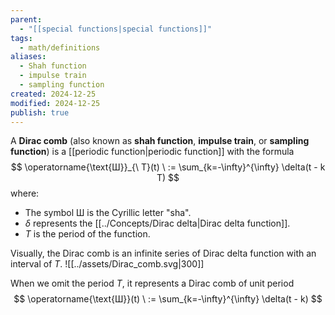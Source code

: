 ```yaml
---
parent:
  - "[[special functions|special functions]]"
tags:
  - math/definitions
aliases:
  - Shah function
  - impulse train
  - sampling function
created: 2024-12-25
modified: 2024-12-25
publish: true
---
```

A **Dirac comb** (also known as **shah function**, **impulse train**, or **sampling function**) is a [[periodic function|periodic function]] with the formula
$$
\operatorname{\text{Ш}}_{\ T}(t) \ :=  \sum_{k=-\infty}^{\infty} \delta(t - k T)
$$
where:
- The symbol Ш is the Cyrillic letter "sha".
- $\delta$ represents the [[../Concepts/Dirac delta|Dirac delta function]].
- $T$ is the period of the function.

Visually, the Dirac comb is an infinite series of Dirac delta function with an interval of $T$.
![[../assets/Dirac_comb.svg|300]]

When we omit the period $T$, it represents a Dirac comb of unit period
$$
\operatorname{\text{Ш}}(t) \ :=   \sum_{k=-\infty}^{\infty} \delta(t - k)
$$